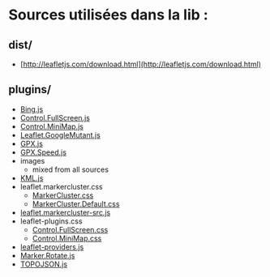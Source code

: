 # Sources utilisées dans la lib :

## dist/

* [http://leafletjs.com/download.html](http://leafletjs.com/download.html)

## plugins/

* [Bing.js](https://github.com/shramov/leaflet-plugins/blob/master/layer/tile/Bing.js)
* [Control.FullScreen.js](https://github.com/brunob/leaflet.fullscreen/blob/master/Control.FullScreen.js)
* [Control.MiniMap.js](https://github.com/Norkart/Leaflet-MiniMap/blob/master/src/Control.MiniMap.js)
* [Leaflet.GoogleMutant.js](https://gitlab.com/IvanSanchez/Leaflet.GridLayer.GoogleMutant/blob/master/Leaflet.GoogleMutant.js)
* [GPX.js](https://github.com/shramov/leaflet-plugins/blob/master/layer/vector/GPX.js)
* [GPX.Speed.js](https://github.com/shramov/leaflet-plugins/blob/master/layer/vector/GPX.Speed.js)
* images
	* mixed from all sources
* [KML.js](https://github.com/shramov/leaflet-plugins/blob/master/layer/vector/KML.js)
* leaflet.markercluster.css
	* [MarkerCluster.css](https://github.com/Leaflet/Leaflet.markercluster/blob/v1.4.1/dist/MarkerCluster.css)
	* [MarkerCluster.Default.css](https://github.com/Leaflet/Leaflet.markercluster/blob/v1.4.1/dist/MarkerCluster.Default.css)
* [leaflet.markercluster-src.js](https://github.com/Leaflet/Leaflet.markercluster/blob/v1.4.1/dist/leaflet.markercluster-src.js)
* leaflet-plugins.css
	* [Control.FullScreen.css](https://github.com/brunob/leaflet.fullscreen/blob/master/Control.FullScreen.css)
	* [Control.MiniMap.css](https://github.com/Norkart/Leaflet-MiniMap/blob/master/src/Control.MiniMap.css)
* [leaflet-providers.js](https://github.com/leaflet-extras/leaflet-providers/blob/master/leaflet-providers.js)
* [Marker.Rotate.js](https://github.com/shramov/leaflet-plugins/blob/master/layer/Marker.Rotate.js)
* [TOPOJSON.js](https://github.com/shramov/leaflet-plugins/blob/master/layer/vector/TOPOJSON.js)
